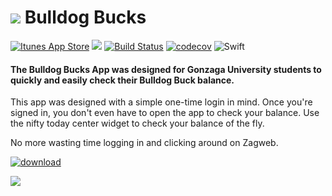 # [![](http://i.imgur.com/gA6Z00Y.png)](https://itunes.apple.com/us/app/bulldog-buck-balance/id1178478896) Bulldog Bucks

[![Itunes App Store](https://img.shields.io/itunes/v/1178478896.svg)](https://itunes.apple.com/us/app/bulldog-buck-balance/id1178478896)
[![](https://img.shields.io/badge/downloads-1.29K-brightgreen.svg)](https://itunes.apple.com/us/app/bulldog-buck-balance/id1178478896)
[![Build Status](https://travis-ci.org/RudyB/BulldogBucks.svg?branch=master)](https://travis-ci.org/RudyB/BulldogBucks)
[![codecov](https://codecov.io/gh/RudyB/BulldogBucks/branch/master/graph/badge.svg)](https://codecov.io/gh/RudyB/BulldogBucks)
![Swift](http://img.shields.io/badge/swift-3.0-brightgreen.svg)



#### The Bulldog Bucks App was designed for Gonzaga University students to quickly and easily check their Bulldog Buck balance.

This app was designed with a simple one-time login in mind. Once you're signed in, you don't even have to open the app to check your balance. Use the nifty today center widget to check your balance of the fly.

No more wasting time logging in and clicking around on Zagweb. 
   
   [![download](https://upload.wikimedia.org/wikipedia/commons/3/3c/Download_on_the_App_Store_Badge.svg)](https://itunes.apple.com/us/app/bulldog-buck-balance/id1178478896)

![](http://i.giphy.com/l2JhGdiA59E8cBKlq.gif)

